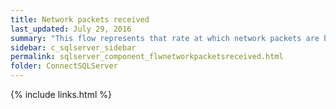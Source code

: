 ```yaml
---
title: ﻿Network packets received
last_updated: July 29, 2016
summary: "This flow represents that rate at which network packets are being received by SQL Server from client applications."
sidebar: c_sqlserver_sidebar
permalink: sqlserver_component_flwnetworkpacketsreceived.html
folder: ConnectSQLServer
---
```


{% include links.html %}
